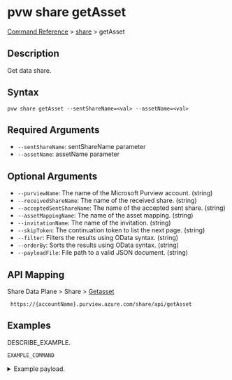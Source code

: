 # pvw share getAsset
[Command Reference](../../../README.md#command-reference) > [share](./main.md) > getAsset

## Description
Get data share.

## Syntax
```
pvw share getAsset --sentShareName=<val> --assetName=<val>
```

## Required Arguments
- `--sentShareName`: sentShareName parameter
- `--assetName`: assetName parameter

## Optional Arguments
- `--purviewName`: The name of the Microsoft Purview account. (string)
- `--receivedShareName`: The name of the received share. (string)
- `--acceptedSentShareName`: The name of the accepted sent share. (string)
- `--assetMappingName`: The name of the asset mapping. (string)
- `--invitationName`: The name of the invitation. (string)
- `--skipToken`: The continuation token to list the next page. (string)
- `--filter`: Filters the results using OData syntax. (string)
- `--orderBy`: Sorts the results using OData syntax. (string)
- `--payloadFile`: File path to a valid JSON document. (string)

## API Mapping
Share Data Plane > Share > [Getasset]()
```
 https://{accountName}.purview.azure.com/share/api/getAsset
```

## Examples
DESCRIBE_EXAMPLE.
```powershell
EXAMPLE_COMMAND
```
<details><summary>Example payload.</summary>
<p>

```json
PASTE_JSON_HERE
```
</p>
</details>